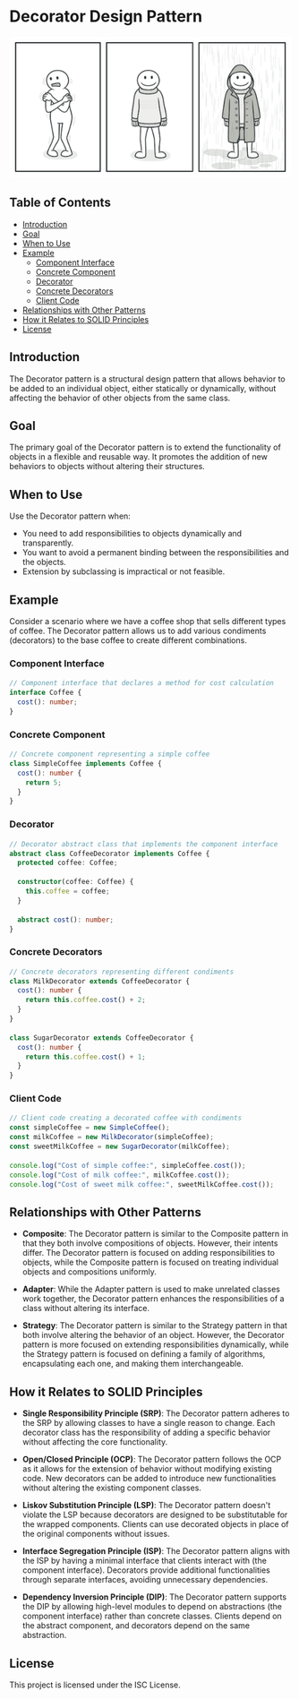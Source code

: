 # Decorator Design Pattern

![Decorator](../../assets/decorator_image.png)

## Table of Contents

- [Introduction](#introduction)
- [Goal](#goal)
- [When to Use](#when-to-use)
- [Example](#example)
  - [Component Interface](#component-interface)
  - [Concrete Component](#concrete-component)
  - [Decorator](#decorator)
  - [Concrete Decorators](#concrete-decorators)
  - [Client Code](#client-code)
- [Relationships with Other Patterns](#relationships-with-other-patterns)
- [How it Relates to SOLID Principles](#how-it-relates-to-solid-principles)
- [License](#license)

## Introduction

The Decorator pattern is a structural design pattern that allows behavior to be added to an individual object, either statically or dynamically, without affecting the behavior of other objects from the same class.

## Goal

The primary goal of the Decorator pattern is to extend the functionality of objects in a flexible and reusable way. It promotes the addition of new behaviors to objects without altering their structures.

## When to Use

Use the Decorator pattern when:

- You need to add responsibilities to objects dynamically and transparently.
- You want to avoid a permanent binding between the responsibilities and the objects.
- Extension by subclassing is impractical or not feasible.

## Example

Consider a scenario where we have a coffee shop that sells different types of coffee. The Decorator pattern allows us to add various condiments (decorators) to the base coffee to create different combinations.

### Component Interface

```typescript
// Component interface that declares a method for cost calculation
interface Coffee {
  cost(): number;
}
```

### Concrete Component

```typescript
// Concrete component representing a simple coffee
class SimpleCoffee implements Coffee {
  cost(): number {
    return 5;
  }
}
```

### Decorator

```typescript
// Decorator abstract class that implements the component interface
abstract class CoffeeDecorator implements Coffee {
  protected coffee: Coffee;

  constructor(coffee: Coffee) {
    this.coffee = coffee;
  }

  abstract cost(): number;
}
```

### Concrete Decorators

```typescript
// Concrete decorators representing different condiments
class MilkDecorator extends CoffeeDecorator {
  cost(): number {
    return this.coffee.cost() + 2;
  }
}

class SugarDecorator extends CoffeeDecorator {
  cost(): number {
    return this.coffee.cost() + 1;
  }
}
```

### Client Code

```typescript
// Client code creating a decorated coffee with condiments
const simpleCoffee = new SimpleCoffee();
const milkCoffee = new MilkDecorator(simpleCoffee);
const sweetMilkCoffee = new SugarDecorator(milkCoffee);

console.log("Cost of simple coffee:", simpleCoffee.cost());
console.log("Cost of milk coffee:", milkCoffee.cost());
console.log("Cost of sweet milk coffee:", sweetMilkCoffee.cost());
```

## Relationships with Other Patterns

- **Composite**: The Decorator pattern is similar to the Composite pattern in that they both involve compositions of objects. However, their intents differ. The Decorator pattern is focused on adding responsibilities to objects, while the Composite pattern is focused on treating individual objects and compositions uniformly.

- **Adapter**: While the Adapter pattern is used to make unrelated classes work together, the Decorator pattern enhances the responsibilities of a class without altering its interface.

- **Strategy**: The Decorator pattern is similar to the Strategy pattern in that both involve altering the behavior of an object. However, the Decorator pattern is more focused on extending responsibilities dynamically, while the Strategy pattern is focused on defining a family of algorithms, encapsulating each one, and making them interchangeable.

## How it Relates to SOLID Principles

- **Single Responsibility Principle (SRP)**: The Decorator pattern adheres to the SRP by allowing classes to have a single reason to change. Each decorator class has the responsibility of adding a specific behavior without affecting the core functionality.

- **Open/Closed Principle (OCP)**: The Decorator pattern follows the OCP as it allows for the extension of behavior without modifying existing code. New decorators can be added to introduce new functionalities without altering the existing component classes.

- **Liskov Substitution Principle (LSP)**: The Decorator pattern doesn't violate the LSP because decorators are designed to be substitutable for the wrapped components. Clients can use decorated objects in place of the original components without issues.

- **Interface Segregation Principle (ISP)**: The Decorator pattern aligns with the ISP by having a minimal interface that clients interact with (the component interface). Decorators provide additional functionalities through separate interfaces, avoiding unnecessary dependencies.

- **Dependency Inversion Principle (DIP)**: The Decorator pattern supports the DIP by allowing high-level modules to depend on abstractions (the component interface) rather than concrete classes. Clients depend on the abstract component, and decorators depend on the same abstraction.

## License

This project is licensed under the ISC License.
